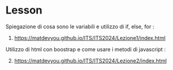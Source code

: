 # Lesson

Spiegazione di cosa sono le variabili e utilizzo di if, else, for : 
1) https://matdevyou.github.io/ITS/ITS2024/Lezione1/index.html <br>

Utilizzo di html con boostrap e come usare i metodi di javascript  : <br>

2) https://matdevyou.github.io/ITS/ITS2024/Lezione2/index.html
